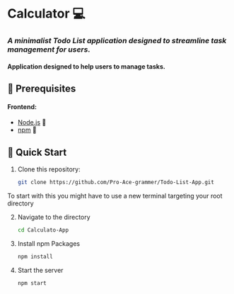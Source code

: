 # Calculator :computer:

### *A minimalist Todo List application designed to streamline task management for users.*

#### Application designed to help users to manage tasks.


## :star2: Prerequisites


#### Frontend:
- [Node.js](https://nodejs.org/en/download/) :link:
- [npm](https://www.npmjs.com/get-npm) :link:

## :rocket: Quick Start

1. Clone this repository:
   ```bash
   git clone https://github.com/Pro-Ace-grammer/Todo-List-App.git

To start with this you might have to use  a new terminal targeting your root directory

2. Navigate to the directory
   ```bash
   cd Calculato-App

2. Install npm Packages
   ```bash
   npm install

3. Start the server
   ```
   npm start
   ```
